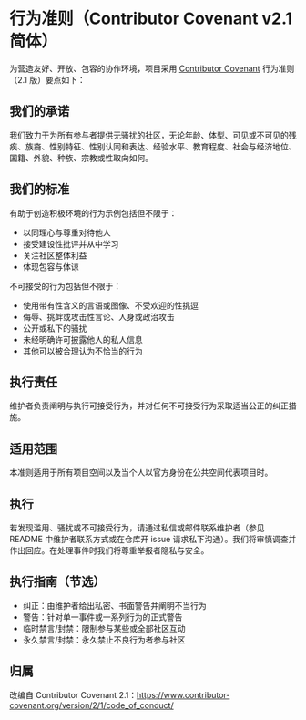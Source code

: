 # 行为准则（Contributor Covenant v2.1 简体）

为营造友好、开放、包容的协作环境，项目采用 [Contributor Covenant](https://www.contributor-covenant.org/) 行为准则（2.1 版）要点如下：

## 我们的承诺
我们致力于为所有参与者提供无骚扰的社区，无论年龄、体型、可见或不可见的残疾、族裔、性别特征、性别认同和表达、经验水平、教育程度、社会与经济地位、国籍、外貌、种族、宗教或性取向如何。

## 我们的标准
有助于创造积极环境的行为示例包括但不限于：
- 以同理心与尊重对待他人
- 接受建设性批评并从中学习
- 关注社区整体利益
- 体现包容与体谅

不可接受的行为包括但不限于：
- 使用带有性含义的言语或图像、不受欢迎的性挑逗
- 侮辱、挑衅或攻击性言论、人身或政治攻击
- 公开或私下的骚扰
- 未经明确许可披露他人的私人信息
- 其他可以被合理认为不恰当的行为

## 执行责任
维护者负责阐明与执行可接受行为，并对任何不可接受行为采取适当公正的纠正措施。

## 适用范围
本准则适用于所有项目空间以及当个人以官方身份在公共空间代表项目时。

## 执行
若发现滥用、骚扰或不可接受行为，请通过私信或邮件联系维护者（参见 README 中维护者联系方式或在仓库开 issue 请求私下沟通）。我们将审慎调查并作出回应。在处理事件时我们将尊重举报者隐私与安全。

## 执行指南（节选）
- 纠正：由维护者给出私密、书面警告并阐明不当行为
- 警告：针对单一事件或一系列行为的正式警告
- 临时禁言/封禁：限制参与某些或全部社区互动
- 永久禁言/封禁：永久禁止不良行为者参与社区

## 归属
改编自 Contributor Covenant 2.1：https://www.contributor-covenant.org/version/2/1/code_of_conduct/